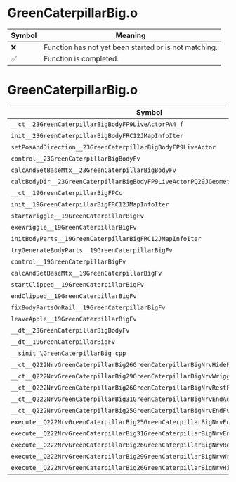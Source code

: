 # GreenCaterpillarBig.o
| Symbol | Meaning 
| ------------- | ------------- 
| :x: | Function has not yet been started or is not matching. 
| :white_check_mark: | Function is completed. 


# GreenCaterpillarBig.o
| Symbol | Decompiled? |
| ------------- | ------------- |
| `__ct__23GreenCaterpillarBigBodyFP9LiveActorPA4_f` | :white_check_mark: |
| `init__23GreenCaterpillarBigBodyFRC12JMapInfoIter` | :white_check_mark: |
| `setPosAndDirection__23GreenCaterpillarBigBodyFP9LiveActor` | :white_check_mark: |
| `control__23GreenCaterpillarBigBodyFv` | :white_check_mark: |
| `calcAndSetBaseMtx__23GreenCaterpillarBigBodyFv` | :white_check_mark: |
| `calcBodyDir__23GreenCaterpillarBigBodyFP9LiveActorPQ29JGeometry8TVec3<f>` | :white_check_mark: |
| `__ct__19GreenCaterpillarBigFPCc` | :white_check_mark: |
| `init__19GreenCaterpillarBigFRC12JMapInfoIter` | :white_check_mark: |
| `startWriggle__19GreenCaterpillarBigFv` | :white_check_mark: |
| `exeWriggle__19GreenCaterpillarBigFv` | :white_check_mark: |
| `initBodyParts__19GreenCaterpillarBigFRC12JMapInfoIter` | :white_check_mark: |
| `tryGenerateBodyParts__19GreenCaterpillarBigFv` | :white_check_mark: |
| `control__19GreenCaterpillarBigFv` | :white_check_mark: |
| `calcAndSetBaseMtx__19GreenCaterpillarBigFv` | :white_check_mark: |
| `startClipped__19GreenCaterpillarBigFv` | :white_check_mark: |
| `endClipped__19GreenCaterpillarBigFv` | :white_check_mark: |
| `fixBodyPartsOnRail__19GreenCaterpillarBigFv` | :white_check_mark: |
| `leaveApple__19GreenCaterpillarBigFv` | :white_check_mark: |
| `__dt__23GreenCaterpillarBigBodyFv` | :white_check_mark: |
| `__dt__19GreenCaterpillarBigFv` | :white_check_mark: |
| `__sinit_\GreenCaterpillarBig_cpp` | :white_check_mark: |
| `__ct__Q222NrvGreenCaterpillarBig26GreenCaterpillarBigNrvHideFv` | :white_check_mark: |
| `__ct__Q222NrvGreenCaterpillarBig29GreenCaterpillarBigNrvWriggleFv` | :white_check_mark: |
| `__ct__Q222NrvGreenCaterpillarBig26GreenCaterpillarBigNrvRestFv` | :white_check_mark: |
| `__ct__Q222NrvGreenCaterpillarBig31GreenCaterpillarBigNrvEndAdjustFv` | :white_check_mark: |
| `__ct__Q222NrvGreenCaterpillarBig25GreenCaterpillarBigNrvEndFv` | :white_check_mark: |
| `execute__Q222NrvGreenCaterpillarBig25GreenCaterpillarBigNrvEndCFP5Spine` | :white_check_mark: |
| `execute__Q222NrvGreenCaterpillarBig31GreenCaterpillarBigNrvEndAdjustCFP5Spine` | :white_check_mark: |
| `execute__Q222NrvGreenCaterpillarBig26GreenCaterpillarBigNrvRestCFP5Spine` | :white_check_mark: |
| `execute__Q222NrvGreenCaterpillarBig29GreenCaterpillarBigNrvWriggleCFP5Spine` | :white_check_mark: |
| `execute__Q222NrvGreenCaterpillarBig26GreenCaterpillarBigNrvHideCFP5Spine` | :white_check_mark: |
